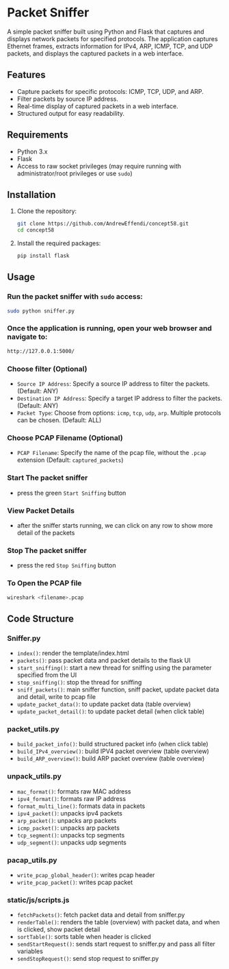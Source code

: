 # Packet Sniffer

A simple packet sniffer built using Python and Flask that captures and displays network packets for specified protocols. The application captures Ethernet frames, extracts information for IPv4, ARP, ICMP, TCP, and UDP packets, and displays the captured packets in a web interface.

## Features

- Capture packets for specific protocols: ICMP, TCP, UDP, and ARP.
- Filter packets by source IP address.
- Real-time display of captured packets in a web interface.
- Structured output for easy readability.

## Requirements

- Python 3.x
- Flask
- Access to raw socket privileges (may require running with administrator/root privileges or use `sudo`)

## Installation

1. Clone the repository:

   ```bash
   git clone https://github.com/AndrewEffendi/concept58.git
   cd concept58
   ```
2. Install the required packages:

   ```bash
   pip install flask
   ```
## Usage
### Run the packet sniffer with `sudo` access:

   ```bash
   sudo python sniffer.py
   ```
### Once the application is running, open your web browser and navigate to:
```bash
http://127.0.0.1:5000/
```
### Choose filter (Optional)
- `Source IP Address`: Specify a source IP address to filter the packets. (Default: ANY)
- `Destination IP Address`: Specify a target IP address to filter the packets. (Default: ANY)
- `Packet Type`: Choose from options: `icmp`, `tcp`, `udp`, `arp`. Multiple protocols can be chosen. (Default: ALL)

### Choose PCAP Filename (Optional)
- `PCAP Filename`: Specify the name of the pcap file, without the `.pcap` extension (Default: `captured_packets`)

### Start The packet sniffer
- press the green `Start Sniffing` button

### View Packet Details
- after the sniffer starts running, we can click on any row to show more detail of the packets

### Stop The packet sniffer
- press the red `Stop Sniffing` button

### To Open the PCAP file
```bash
wireshark <filename>.pcap
```

## Code Structure
### Sniffer.py
- `index()`: render the template/index.html
- `packets()`: pass packet data and packet details to the flask UI
- `start_sniffing()`: start a new thread for sniffing using the parameter specified from the UI
- `stop_sniffing()`: stop the thread for sniffing
- `sniff_packets()`: main sniffer function, sniff packet, update packet data and detail, write to pcap file
- `update_packet_data()`: to update packet data (table overview)
- `update_packet_detail()`: to update packet detail (when click table)
### packet_utils.py
- `build_packet_info()`: build structured packet info (when click table)
- `build_IPv4_overview()`: build IPV4 packet overview (table overview)
- `build_ARP_overview()`: build ARP packet overview (table overview)
### unpack_utils.py
- `mac_format()`: formats raw MAC address
- `ipv4_format()`: formats raw IP address
- `format_multi_line()`: formats data in packets
- `ipv4_packet()`: unpacks ipv4 packets
- `arp_packet()`: unpacks arp packets
- `icmp_packet()`: unpacks arp packets
- `tcp_segment()`: unpacks tcp segments
- `udp_segment()`: unpacks udp segments
### pacap_utils.py
- `write_pcap_global_header()`: writes pcap header
- `write_pcap_packet()`: writes pcap packet

### static/js/scripts.js
- `fetchPackets()`: fetch packet data and detail from sniffer.py
- `renderTable()`: renders the table (overview) with packet data, and when is clicked, show packet detail 
- `sortTable()`: sorts table when header is clicked
- `sendStartRequest()`: sends start request to sniffer.py and pass all filter variables
- `sendStopRequest()`: send stop request to sniffer.py